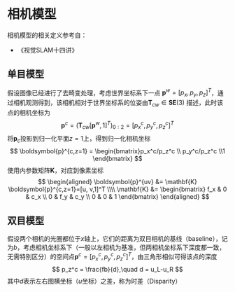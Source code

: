 # 相机模型

相机模型的相关定义参考自：

* 《视觉SLAM十四讲》



## 单目模型

假设图像已经进行了去畸变处理，考虑世界坐标系下一点 $\boldsymbol{p}^w=[p_x,p_y,p_z]^T$，通过相机观测得到，该相机相对于世界坐标系的位姿由$\mathbf T_{cw} \in \mathbf{SE}(3)$ 描述，此时该点的相机坐标为
$$
\boldsymbol{p}^c = \left(\mathbf T_{cw}[\boldsymbol{p}^w,1]^T\right)_{0:2} = [p_x^c,p_y^c,p_z^c]^T
$$
将$\boldsymbol{p}_c$投影到归一化平面$z=1$上，得到归一化相机坐标
$$
\boldsymbol{p}^{c,z=1} = 
\begin{bmatrix}p_x^c/p_z^c \\ p_y^c/p_z^c \\1
\end{bmatrix}
$$
使用内参数矩阵$\mathbf{K}$，对应到像素坐标
$$
\begin{aligned}
\boldsymbol{p}^{uv} &= \mathbf{K} \boldsymbol{p}^{c,z=1}=[u, v,1]^T \\\\
\mathbf{K} &= 
\begin{bmatrix}
f_x & 0 & c_x \\ 
0 & f_y & c_y \\
0 & 0   &  1
\end{bmatrix}
\end{aligned}
$$


## 双目模型

假设两个相机的光圈都位于$x$轴上，它们的距离为双目相机的基线（baseline），记为$b$，考虑相机坐标系下（一般以左相机为基准，但两相机坐标系下深度都一致，无需特别区分）的空间点$\boldsymbol{p}^c=[p_x^c,p_y^c,p_z^c]^T$，由三角形相似可得该点的深度
$$
p_z^c = \frac{fb}{d},\quad d = u_L-u_R 
$$
其中$d$表示左右图横坐标（$u$坐标）之差，称为时差（Disparity）

